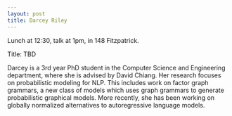 ```yaml
---
layout: post
title: Darcey Riley
---
```


Lunch at 12:30, talk at 1pm, in 148 Fitzpatrick.

Title: TBD

Darcey is a 3rd year PhD student in the Computer Science and Engineering department, where she is advised by David Chiang. Her research focuses on probabilistic modeling for NLP. This includes work on factor graph grammars, a new class of models which uses graph grammars to generate probabilistic graphical models. More recently, she has been working on globally normalized alternatives to autoregressive language models.


